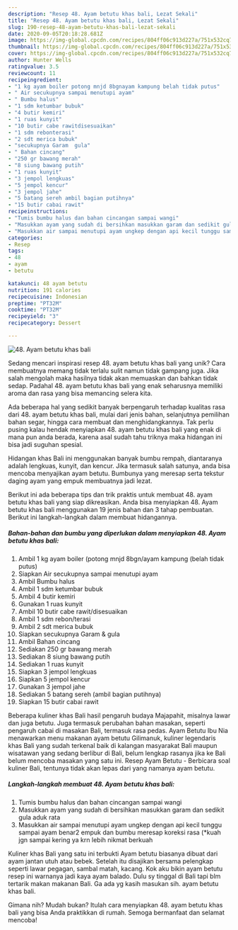 ```yaml
---
description: "Resep 48. Ayam betutu khas bali, Lezat Sekali"
title: "Resep 48. Ayam betutu khas bali, Lezat Sekali"
slug: 190-resep-48-ayam-betutu-khas-bali-lezat-sekali
date: 2020-09-05T20:18:28.681Z
image: https://img-global.cpcdn.com/recipes/804ff06c913d227a/751x532cq70/48-ayam-betutu-khas-bali-foto-resep-utama.jpg
thumbnail: https://img-global.cpcdn.com/recipes/804ff06c913d227a/751x532cq70/48-ayam-betutu-khas-bali-foto-resep-utama.jpg
cover: https://img-global.cpcdn.com/recipes/804ff06c913d227a/751x532cq70/48-ayam-betutu-khas-bali-foto-resep-utama.jpg
author: Hunter Wells
ratingvalue: 3.5
reviewcount: 11
recipeingredient:
- "1 kg ayam boiler potong mnjd 8bgnayam kampung belah tidak putus"
- " Air secukupnya sampai menutupi ayam"
- " Bumbu halus"
- "1 sdm ketumbar bubuk"
- "4 butir kemiri"
- "1 ruas kunyit"
- "10 butir cabe rawitdisesuaikan"
- "1 sdm rebonterasi"
- "2 sdt merica bubuk"
- "secukupnya Garam  gula"
- " Bahan cincang"
- "250 gr bawang merah"
- "8 siung bawang putih"
- "1 ruas kunyit"
- "3 jempol lengkuas"
- "5 jempol kencur"
- "3 jempol jahe"
- "5 batang sereh ambil bagian putihnya"
- "15 butir cabai rawit"
recipeinstructions:
- "Tumis bumbu halus dan bahan cincangan sampai wangi"
- "Masukkan ayam yang sudah di bersihkan masukkan garam dan sedikit gula aduk rata"
- "Masukkan air sampai menutupi ayam ungkep dengan api kecil tunggu sampai ayam benar2 empuk dan bumbu meresap koreksi rasa (*kuah jgn sampai kering ya krn lebih nikmat berkuah"
categories:
- Resep
tags:
- 48
- ayam
- betutu

katakunci: 48 ayam betutu 
nutrition: 191 calories
recipecuisine: Indonesian
preptime: "PT32M"
cooktime: "PT32M"
recipeyield: "3"
recipecategory: Dessert

---
```



![48. Ayam betutu khas bali](https://img-global.cpcdn.com/recipes/804ff06c913d227a/751x532cq70/48-ayam-betutu-khas-bali-foto-resep-utama.jpg)

Sedang mencari inspirasi resep 48. ayam betutu khas bali yang unik? Cara membuatnya memang tidak terlalu sulit namun tidak gampang juga. Jika salah mengolah maka hasilnya tidak akan memuaskan dan bahkan tidak sedap. Padahal 48. ayam betutu khas bali yang enak seharusnya memiliki aroma dan rasa yang bisa memancing selera kita.

Ada beberapa hal yang sedikit banyak berpengaruh terhadap kualitas rasa dari 48. ayam betutu khas bali, mulai dari jenis bahan, selanjutnya pemilihan bahan segar, hingga cara membuat dan menghidangkannya. Tak perlu pusing kalau hendak menyiapkan 48. ayam betutu khas bali yang enak di mana pun anda berada, karena asal sudah tahu triknya maka hidangan ini bisa jadi suguhan spesial.

Hidangan khas Bali ini menggunakan banyak bumbu rempah, diantaranya adalah lengkuas, kunyit, dan kencur. Jika termasuk salah satunya, anda bisa mencoba menyajikan ayam betutu. Bumbunya yang meresap serta tekstur daging ayam yang empuk membuatnya jadi lezat.


Berikut ini ada beberapa tips dan trik praktis untuk membuat 48. ayam betutu khas bali yang siap dikreasikan. Anda bisa menyiapkan 48. Ayam betutu khas bali menggunakan 19 jenis bahan dan 3 tahap pembuatan. Berikut ini langkah-langkah dalam membuat hidangannya.

<!--inarticleads1-->

##### Bahan-bahan dan bumbu yang diperlukan dalam menyiapkan 48. Ayam betutu khas bali:

1. Ambil 1 kg ayam boiler (potong mnjd 8bgn/ayam kampung (belah tidak putus)
1. Siapkan  Air secukupnya sampai menutupi ayam
1. Ambil  Bumbu halus
1. Ambil 1 sdm ketumbar bubuk
1. Ambil 4 butir kemiri
1. Gunakan 1 ruas kunyit
1. Ambil 10 butir cabe rawit/disesuaikan
1. Ambil 1 sdm rebon/terasi
1. Ambil 2 sdt merica bubuk
1. Siapkan secukupnya Garam &amp; gula
1. Ambil  Bahan cincang
1. Sediakan 250 gr bawang merah
1. Sediakan 8 siung bawang putih
1. Sediakan 1 ruas kunyit
1. Siapkan 3 jempol lengkuas
1. Siapkan 5 jempol kencur
1. Gunakan 3 jempol jahe
1. Sediakan 5 batang sereh (ambil bagian putihnya)
1. Siapkan 15 butir cabai rawit


Beberapa kuliner khas Bali hasil pengaruh budaya Majapahit, misalnya lawar dan juga betutu. Juga termasuk perubahan bahan masakan, seperti pengaruh cabai di masakan Bali, termasuk rasa pedas. Ayam Betutu Ibu Nia menawarkan menu makanan ayam betutu Gilimanuk, kuliner legendaris khas Bali yang sudah terkenal baik di kalangan masyarakat Bali maupun wisatawan yang sedang berlibur di Bali, belum lengkap rasanya jika ke Bali belum mencoba masakan yang satu ini. Resep Ayam Betutu - Berbicara soal kuliner Bali, tentunya tidak akan lepas dari yang namanya ayam betutu. 

<!--inarticleads2-->

##### Langkah-langkah membuat 48. Ayam betutu khas bali:

1. Tumis bumbu halus dan bahan cincangan sampai wangi
1. Masukkan ayam yang sudah di bersihkan masukkan garam dan sedikit gula aduk rata
1. Masukkan air sampai menutupi ayam ungkep dengan api kecil tunggu sampai ayam benar2 empuk dan bumbu meresap koreksi rasa (*kuah jgn sampai kering ya krn lebih nikmat berkuah


Kuliner khas Bali yang satu ini terbukti Ayam betutu biasanya dibuat dari ayam jantan utuh atau bebek. Setelah itu disajikan bersama pelengkap seperti lawar pegagan, sambal matah, kacang. Kok aku bikin ayam betutu resep ini warnanya jadi kaya ayam balado. Dulu sy tinggal di Bali tapi blm tertarik makan makanan Bali. Ga ada yg kasih masukan sih. ayam betutu khas bali. 

Gimana nih? Mudah bukan? Itulah cara menyiapkan 48. ayam betutu khas bali yang bisa Anda praktikkan di rumah. Semoga bermanfaat dan selamat mencoba!
